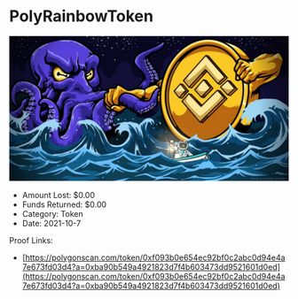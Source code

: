 # PolyRainbowToken
![PolyRainbowToken](/rektimages/PolyRainbowToken.png)
- Amount Lost: $0.00
- Funds Returned: $0.00
- Category: Token
- Date: 2021-10-7



Proof Links:
- [https://polygonscan.com/token/0xf093b0e654ec92bf0c2abc0d94e4a7e673fd03d4?a=0xba90b549a4921823d7f4b603473dd9521601d0ed](https://polygonscan.com/token/0xf093b0e654ec92bf0c2abc0d94e4a7e673fd03d4?a=0xba90b549a4921823d7f4b603473dd9521601d0ed)


